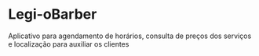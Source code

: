 # Legi-oBarber
Aplicativo para agendamento de horários, consulta de preços dos serviços e localização  para auxiliar os clientes

